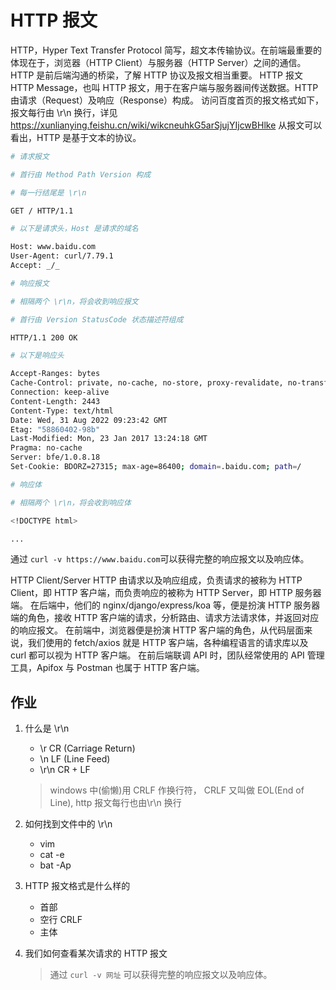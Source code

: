 # HTTP 报文

HTTP，Hyper Text Transfer Protocol 简写，超文本传输协议。在前端最重要的体现在于，浏览器（HTTP Client）与服务器（HTTP Server）之间的通信。
HTTP 是前后端沟通的桥梁，了解 HTTP 协议及报文相当重要。
HTTP 报文
HTTP Message，也叫 HTTP 报文，用于在客户端与服务器间传送数据。HTTP 由请求（Request）及响应（Response）构成。
访问百度首页的报文格式如下，报文每行由 \r\n 换行，详见 <https://xunlianying.feishu.cn/wiki/wikcneuhkG5arSjujYIjcwBHlke>
从报文可以看出，HTTP 是基于文本的协议。

```bash
# 请求报文

# 首行由 Method Path Version 构成

# 每一行结尾是 \r\n

GET / HTTP/1.1

# 以下是请求头，Host 是请求的域名

Host: www.baidu.com
User-Agent: curl/7.79.1
Accept: _/_

# 响应报文

# 相隔两个 \r\n，将会收到响应报文

# 首行由 Version StatusCode 状态描述符组成

HTTP/1.1 200 OK

# 以下是响应头

Accept-Ranges: bytes
Cache-Control: private, no-cache, no-store, proxy-revalidate, no-transform
Connection: keep-alive
Content-Length: 2443
Content-Type: text/html
Date: Wed, 31 Aug 2022 09:23:42 GMT
Etag: "58860402-98b"
Last-Modified: Mon, 23 Jan 2017 13:24:18 GMT
Pragma: no-cache
Server: bfe/1.0.8.18
Set-Cookie: BDORZ=27315; max-age=86400; domain=.baidu.com; path=/

# 响应体

# 相隔两个 \r\n，将会收到响应体

<!DOCTYPE html>

...
```

通过 `curl -v https://www.baidu.com`可以获得完整的响应报文以及响应体。

HTTP Client/Server
HTTP 由请求以及响应组成，负责请求的被称为 HTTP Client，即 HTTP 客户端，而负责响应的被称为 HTTP Server，即 HTTP 服务器端。
在后端中，他们的 nginx/django/express/koa 等，便是扮演 HTTP 服务器端的角色，接收 HTTP 客户端的请求，分析路由、请求方法请求体，并返回对应的响应报文。
在前端中，浏览器便是扮演 HTTP 客户端的角色，从代码层面来说，我们使用的 fetch/axios 就是 HTTP 客户端，各种编程语言的请求库以及 curl 都可以视为 HTTP 客户端。
在前后端联调 API 时，团队经常使用的 API 管理工具，Apifox 与 Postman 也属于 HTTP 客户端。

## 作业

1. 什么是 \r\n

   - \r CR (Carriage Return)
   - \n LF (Line Feed)
   - \r\n CR + LF

   > windows 中(偷懒)用 CRLF 作换行符， CRLF 又叫做 EOL(End of Line), http 报文每行也由\r\n 换行

2. 如何找到文件中的 \r\n

   - vim
   - cat -e
   - bat -Ap

3. HTTP 报文格式是什么样的

   - 首部
   - 空行 CRLF
   - 主体

4. 我们如何查看某次请求的 HTTP 报文
   > 通过 `curl -v 网址` 可以获得完整的响应报文以及响应体。
